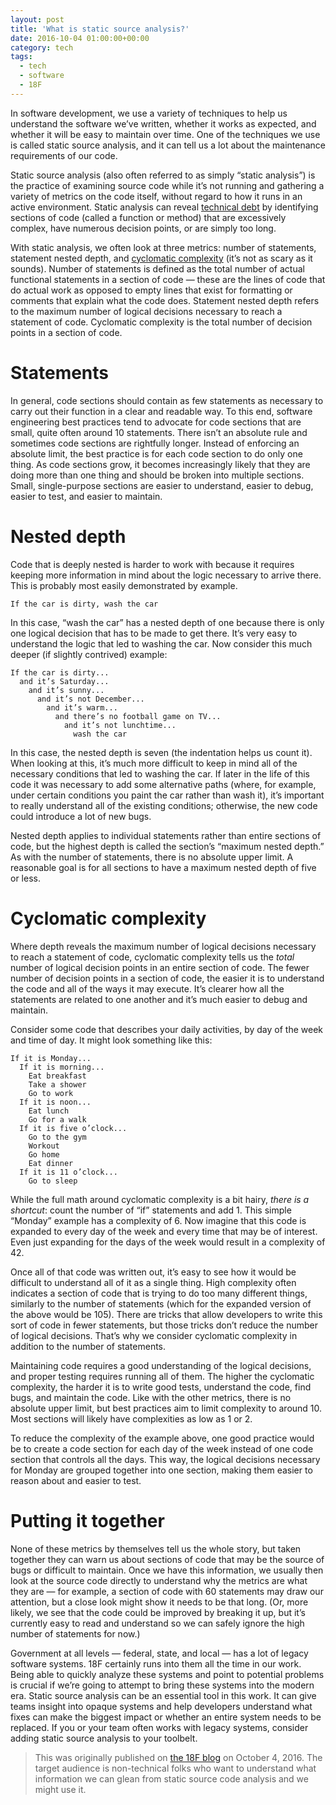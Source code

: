 ```yaml
---
layout: post
title: 'What is static source analysis?'
date: 2016-10-04 01:00:00+00:00
category: tech
tags:
  - tech
  - software
  - 18F
---
```


In software development, we use a variety of techniques to
help us understand the software we’ve written, whether it
works as expected, and whether it will be easy to maintain
over time. One of the techniques we use is called static
source analysis, and it can tell us a lot about the
maintenance requirements of our code.

Static source analysis (also often referred to as simply
“static analysis”) is the practice of examining source code
while it’s not running and gathering a variety of metrics on
the code itself, without regard to how it runs in an active
environment. Static analysis can reveal
[technical debt](https://18f.gsa.gov/2015/09/04/what-is-technical-debt/)
by identifying sections of code (called a function or method)
that are excessively complex, have numerous decision points,
or are simply too long.

With static analysis, we often look at three metrics:
number of statements, statement nested depth, and
[cyclomatic complexity](https://en.wikipedia.org/wiki/Cyclomatic_complexity)
(it’s not as scary as it sounds). Number of statements is
defined as the total number of actual functional statements
in a section of code — these are the lines of code that do
actual work as opposed to empty lines that exist for
formatting or comments that explain what the code does.
Statement nested depth refers to the maximum number of
logical decisions necessary to reach a statement of code.
Cyclomatic complexity is the total number of decision points
in a section of code.

# Statements

In general, code sections should contain as few statements as
necessary to carry out their function in a clear and readable
way. To this end, software engineering best practices tend to
advocate for code sections that are small, quite often around
10 statements. There isn’t an absolute rule and sometimes
code sections are rightfully longer. Instead of enforcing an
absolute limit, the best practice is for each code section to
do only one thing. As code sections grow, it becomes
increasingly likely that they are doing more than one thing
and should be broken into multiple sections. Small,
single-purpose sections are easier to understand, easier to
debug, easier to test, and easier to maintain.

# Nested depth

Code that is deeply nested is harder to work with because it
requires keeping more information in mind about the logic
necessary to arrive there. This is probably most easily
demonstrated by example.

```
If the car is dirty, wash the car
```

In this case, “wash the car” has a nested depth of one
because there is only one logical decision that has to be made
to get there. It’s very easy to understand the logic that led
to washing the car. Now consider this much deeper (if slightly
contrived) example:

```
If the car is dirty...
  and it’s Saturday...
    and it’s sunny...
      and it’s not December...
        and it’s warm...
          and there’s no football game on TV...
            and it’s not lunchtime...
              wash the car
```

In this case, the nested depth is seven (the indentation helps
us count it). When looking at this, it’s much more difficult to
keep in mind all of the necessary conditions that led to washing
the car. If later in the life of this code it was necessary to
add some alternative paths (where, for example, under certain
conditions you paint the car rather than wash it), it’s
important to really understand all of the existing conditions;
otherwise, the new code could introduce a lot of new bugs.

Nested depth applies to individual statements rather than
entire sections of code, but the highest depth is called the
section’s “maximum nested depth.” As with the number of
statements, there is no absolute upper limit. A reasonable
goal is for all sections to have a maximum nested depth of
five or less.

# Cyclomatic complexity

Where depth reveals the maximum number of logical decisions
necessary to reach a statement of code, cyclomatic
complexity tells us the _total_ number of logical decision
points in an entire section of code. The fewer number of
decision points in a section of code, the easier it is to
understand the code and all of the ways it may execute.
It’s clearer how all the statements are related to one
another and it’s much easier to debug and maintain.

Consider some code that describes your daily activities,
by day of the week and time of day. It might look
something like this:

```
If it is Monday...
  If it is morning...
    Eat breakfast
    Take a shower
    Go to work
  If it is noon...
    Eat lunch
    Go for a walk
  If it is five o’clock...
    Go to the gym
    Workout
    Go home
    Eat dinner
  If it is 11 o’clock...
    Go to sleep
```

While the full math around cyclomatic complexity is a bit
hairy, _there is a shortcut_: count the number of “if”
statements and add 1. This simple “Monday” example has a
complexity of 6. Now imagine that this code is expanded
to every day of the week and every time that may be of
interest. Even just expanding for the days of the week
would result in a complexity of 42.

Once all of that code was written out, it’s easy to see
how it would be difficult to understand all of it as a
single thing. High complexity often indicates a section
of code that is trying to do too many different things,
similarly to the number of statements (which for the
expanded version of the above would be 105). There are
tricks that allow developers to write this sort of code
in fewer statements, but those tricks don’t reduce the
number of logical decisions. That’s why we consider
cyclomatic complexity in addition to the number of
statements.

Maintaining code requires a good understanding of the
logical decisions, and proper testing requires running
all of them. The higher the cyclomatic complexity, the
harder it is to write good tests, understand the code,
find bugs, and maintain the code. Like with the other
metrics, there is no absolute upper limit, but best
practices aim to limit complexity to around 10. Most
sections will likely have complexities as low as 1 or 2.

To reduce the complexity of the example above, one good
practice would be to create a code section for each day
of the week instead of one code section that controls
all the days. This way, the logical decisions necessary
for Monday are grouped together into one section,
making them easier to reason about and easier to test.

# Putting it together

None of these metrics by themselves tell us the whole
story, but taken together they can warn us about
sections of code that may be the source of bugs or
difficult to maintain. Once we have this information,
we usually then look at the source code directly to
understand why the metrics are what they are — for
example, a section of code with 60 statements may draw
our attention, but a close look might show it needs to
be that long. (Or, more likely, we see that the code
could be improved by breaking it up, but it’s
currently easy to read and understand so we can safely
ignore the high number of statements for now.)

Government at all levels — federal, state, and local —
has a lot of legacy software systems. 18F certainly
runs into them all the time in our work. Being able to
quickly analyze these systems and point to potential
problems is crucial if we’re going to attempt to bring
these systems into the modern era. Static source
analysis can be an essential tool in this work. It can
give teams insight into opaque systems and help
developers understand what fixes can make the biggest
impact or whether an entire system needs to be
replaced. If you or your team often works with legacy
systems, consider adding static source analysis to
your toolbelt.

> This was originally published on
> [the 18F blog](https://18f.gsa.gov/2016/10/04/what-is-static-source-analysis/)
> on October 4, 2016. The target audience is non-technical folks
> who want to understand what information we can glean from static
> source code analysis and we might use it.
